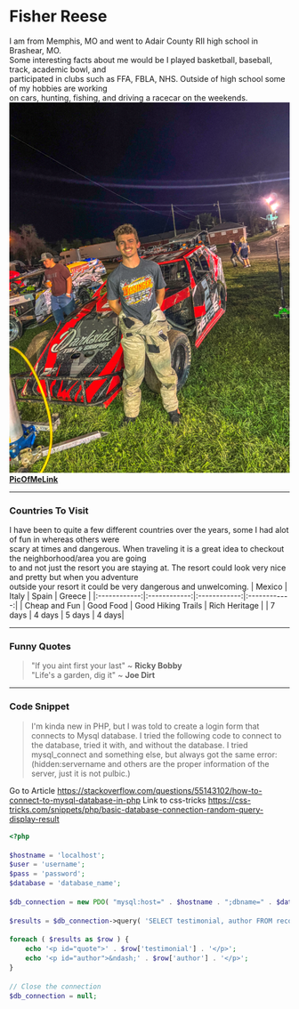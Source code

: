 # Fisher Reese 
I am from Memphis, MO and went to Adair County RII high school in Brashear, MO. <br>
Some interesting facts about me would be I played basketball, baseball, track, academic bowl, and <br>
participated in clubs such as FFA, FBLA, NHS. Outside of high school some of my hobbies are working <br>
on cars, hunting, fishing, and driving a racecar on the weekends. 
![PicOfMe](images/PicOfMe.PNG)<br>
**[PicOfMeLink](images/PicOfMe.PNG)**

***

### Countries To Visit
I have been to quite a few different countries over the years, some I had alot of fun in whereas others were <br>
scary at times and dangerous. When traveling it is a great idea to checkout the neighborhood/area you are going<br> to and not just the resort you are staying at. The resort could look very nice and pretty but when you adventure<br>
outside your resort it could be very dangerous and unwelcoming. 
| Mexico | Italy | Spain | Greece |
|:------------:|:------------:|:------------:|:------------:|
| Cheap and Fun | Good Food | Good Hiking Trails | Rich Heritage |
| 7 days | 4 days | 5 days | 4 days|

***

### Funny Quotes 
>"If you aint first your last" ~ **Ricky Bobby** <br>
>"Life's a garden, dig it" ~ **Joe Dirt**

***

### Code Snippet
>I'm kinda new in PHP, but I was told to create a login form that connects to Mysql database.
I tried the following code to connect to the database, tried it with, and without the database. I tried mysql_connect and something else, but always got the same error: (hidden:servername and others are the proper information of the server, just it is not pulbic.)<br>

Go to Article <https://stackoverflow.com/questions/55143102/how-to-connect-to-mysql-database-in-php>
Link to css-tricks <https://css-tricks.com/snippets/php/basic-database-connection-random-query-display-result>

~~~php
<?php

$hostname = 'localhost';
$user = 'username';
$pass = 'password';
$database = 'database_name';

$db_connection = new PDO( "mysql:host=" . $hostname . ";dbname=" . $database, $user, $pass );

$results = $db_connection->query( 'SELECT testimonial, author FROM recommendations WHERE 1 ORDER by rand() LIMIT 1' );

foreach ( $results as $row ) {
	echo '<p id="quote">' . $row['testimonial'] . '</p>';
	echo '<p id="author">&ndash;' . $row['author'] . '</p>';
}

// Close the connection
$db_connection = null;
~~~
<br>